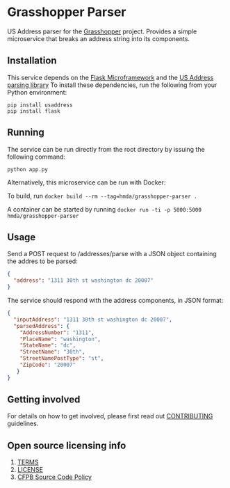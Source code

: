 # Grasshopper Parser

US Address parser for the [Grasshopper](https://github.com/cfpb/grasshopper) project.
Provides a simple microservice that breaks an address string into its components.

## Installation

This service depends on the [Flask Microframework](http://flask.pocoo.org/) and the [US Address parsing library](https://github.com/datamade/usaddress)
To install these dependencies, run the following from your Python environment:

```
pip install usaddress
pip install flask
```

## Running

The service can be run directly from the root directory by issuing the following command:

`python app.py`


Alternatively, this microservice can be run with Docker:

To build, run `docker build --rm --tag=hmda/grasshopper-parser .`

A container can be started by running `docker run -ti -p 5000:5000 hmda/grasshopper-parser`

## Usage
Send a POST request to /addresses/parse with a JSON object containing the addres to be parsed:

```json
{
  "address": "1311 30th st washington dc 20007"
}

```

The service should respond with the address components, in JSON format:

```json
{
  "inputAddress": "1311 30th st washington dc 20007",
  "parsedAddress": {
    "AddressNumber": "1311",
    "PlaceName": "washington",
    "StateName": "dc",
    "StreetName": "30th",
    "StreetNamePostType": "st",
    "ZipCode": "20007"
   }
}
```


## Getting involved

For details on how to get involved, please first read out [CONTRIBUTING](CONTRIBUTING.md) guidelines.


## Open source licensing info
1. [TERMS](TERMS.md)
2. [LICENSE](LICENSE)
3. [CFPB Source Code Policy](https://github.com/cfpb/source-code-policy/)
